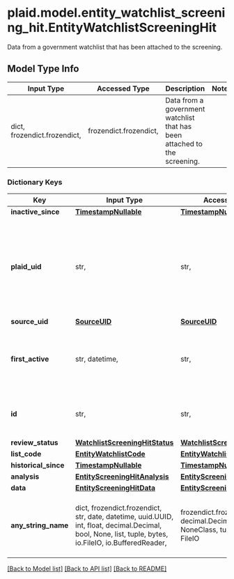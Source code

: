 # plaid.model.entity_watchlist_screening_hit.EntityWatchlistScreeningHit

Data from a government watchlist that has been attached to the screening.

## Model Type Info
Input Type | Accessed Type | Description | Notes
------------ | ------------- | ------------- | -------------
dict, frozendict.frozendict,  | frozendict.frozendict,  | Data from a government watchlist that has been attached to the screening. | 

### Dictionary Keys
Key | Input Type | Accessed Type | Description | Notes
------------ | ------------- | ------------- | ------------- | -------------
**inactive_since** | [**TimestampNullable**](TimestampNullable.md) | [**TimestampNullable**](TimestampNullable.md) |  | 
**plaid_uid** | str,  | str,  | A universal identifier for a watchlist individual that is stable across searches and updates. | 
**source_uid** | [**SourceUID**](SourceUID.md) | [**SourceUID**](SourceUID.md) |  | 
**first_active** | str, datetime,  | str,  | An ISO8601 formatted timestamp. | value must conform to RFC-3339 date-time
**id** | str,  | str,  | ID of the associated entity screening hit. | 
**review_status** | [**WatchlistScreeningHitStatus**](WatchlistScreeningHitStatus.md) | [**WatchlistScreeningHitStatus**](WatchlistScreeningHitStatus.md) |  | 
**list_code** | [**EntityWatchlistCode**](EntityWatchlistCode.md) | [**EntityWatchlistCode**](EntityWatchlistCode.md) |  | 
**historical_since** | [**TimestampNullable**](TimestampNullable.md) | [**TimestampNullable**](TimestampNullable.md) |  | 
**analysis** | [**EntityScreeningHitAnalysis**](EntityScreeningHitAnalysis.md) | [**EntityScreeningHitAnalysis**](EntityScreeningHitAnalysis.md) |  | [optional] 
**data** | [**EntityScreeningHitData**](EntityScreeningHitData.md) | [**EntityScreeningHitData**](EntityScreeningHitData.md) |  | [optional] 
**any_string_name** | dict, frozendict.frozendict, str, date, datetime, uuid.UUID, int, float, decimal.Decimal, bool, None, list, tuple, bytes, io.FileIO, io.BufferedReader,  | frozendict.frozendict, str, decimal.Decimal, BoolClass, NoneClass, tuple, bytes, FileIO | any string name can be used but the value must be the correct type | [optional]

[[Back to Model list]](../../README.md#documentation-for-models) [[Back to API list]](../../README.md#documentation-for-api-endpoints) [[Back to README]](../../README.md)

